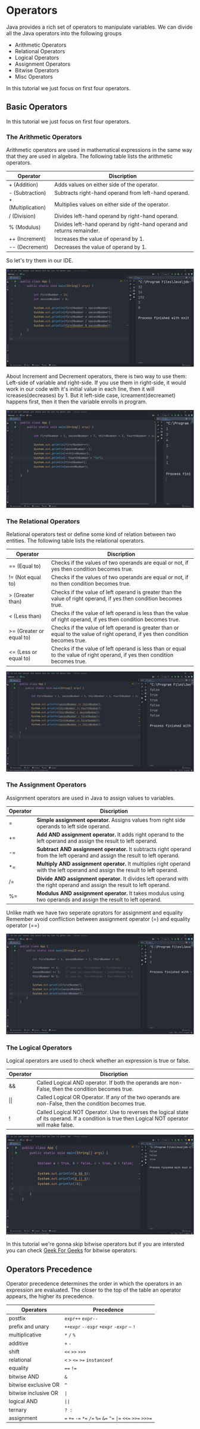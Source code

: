 # Operators

Java provides a rich set of operators to manipulate variables. We can divide all the Java operators into the following groups

* Arithmetic Operators
* Relational Operators
* Logical Operators
* Assignment Operators
* Bitwise Operators
* Misc Operators

In this tutorial we just focus on first four operators.

## Basic Operators

In this tutorial we just focus on first four operators.

### The Arithmetic Operators

Arithmetic operators are used in mathematical expressions in the same way that they are used in algebra. The following table lists the arithmetic operators.

| Operator           | Discription                                                            |
| ------------------ | ---------------------------------------------------------------------- |
| + (Addition)       | Adds values on either side of the operator.                            |
| - (Subtraction)    | Subtracts right-hand operand from left-hand operand.                   |
| * (Multiplication) | Multiplies values on either side of the operator.                      |
| / (Division)       | Divides left-hand operand by right-hand operand.                       |
| % (Modulus)        | Divides left-hand operand by right-hand operand and returns remainder. |
| ++ (Increment)     | Increases the value of operand by 1.                                   |
| -- (Decrement)     | Decreases the value of operand by 1.                                   |

So let's try them in our IDE.

![ArithmeticResult](/media/img06.png)

About Increment and Decrement operators, there is two way to use them: Left-side of variable and right-side. If you use them in right-side, it would work in our code with it's initial value in each line, then it will icreases(decreases) by 1. But it left-side case, icreament(decreamet) happens first, then it then the variable enrolls in program.

![De/Increament](/media/img07.png)

### The Relational Operators

Relational operators test or define some kind of relation between two entities. The following table lists the relational operators.

| Operator                 | Discription                                                                                                                     |
| ------------------------ | ------------------------------------------------------------------------------------------------------------------------------- |
| == (Equal to)            | Checks if the values of two operands are equal or not, if yes then condition becomes true.                                      |
| != (Not equal to)        | Checks if the values of two operands are equal or not, if no then condition becomes true.                                       |
| > (Greater than)         | Checks if the value of left operand is greater than the value of right operand, if yes then condition becomes true.             |
| < (Less than)            | Checks if the value of left operand is less than the value of right operand, if yes then condition becomes true.                |
| >= (Greater or equal to) | Checks if the value of left operand is greater than or equal to the value of right operand, if yes then condition becomes true. |
| <= (Less or equal to)    | Checks if the value of left operand is less than or equal to the value of right operand, if yes then condition becomes true.    |

![RelationalResult](/media/img08.png)

### The Assignment Operators

Assignment operators are used in Java to assign values to variables.

| Operator | Discription                                                                                                                    |
| ---------| ------------------------------------------------------------------------------------------------------------------------------ |
| =        | **Simple assignment operator.** Assigns values from right side operands to left side operand.                                  |
| +=       | **Add AND assignment operator.** It adds right operand to the left operand and assign the result to left operand.              |
| -=       | **Subtract AND assignment operator.** It subtracts right operand from the left operand and assign the result to left operand.  |
| *=       | **Multiply AND assignment operator.** It multiplies right operand with the left operand and assign the result to left operand. |
| /=       | **Divide AND assignment operator.** It divides left operand with the right operand and assign the result to left operand.      |
| %=       | **Modulus AND assignment operator.** It takes modulus using two operands and assign the result to left operand.                |

Unlike math we have two seperate oprators for assignment and equality Remember avoid confliction between assignment operator (=) and equality operator (==)

![AssignmentResult](/media/img09.png)

### The Logical Operators

Logical operators are used to check whether an expression is true or false.

| Operator     | Discription                                                                                                                                       |
| ----------   | ------------------------------------------------------------------------------------------------------------------------------------------------- |
| &&           | Called Logical AND operator. If both the operands are non-False, then the condition becomes true.                                                 |
| \|\|         | Called Logical OR Operator. If any of the two operands are non-False, then the condition becomes true.                                            |
| !            | Called Logical NOT Operator. Use to reverses the logical state of its operand. If a condition is true then Logical NOT operator will make false.  |

![LogicalResult](/media/img10.png)

In this tutorial we're gonna skip bitwise operators but if you are intersted you can check [Geek For Geeks](https://www.geeksforgeeks.org/bitwise-operators-in-java/) for bitwise operators.

## Operators Precedence

Operator precedence determines the order in which the operators in an expression are evaluated. The closer to the top of the table an operator appears, the higher its precedence.

| Operators            | Precedence                                                      |
| -------------------- | --------------------------------------------------------------- |
| postfix              | `expr++` `expr--`                                               |
| prefix and unary     | `++expr` `--expr` `+expr` `-expr` `~` `!`                       |
| multiplicative       | `*` `/` `%`                                                     |
| additive             | `+` `-`                                                         |
| shift                | `<<` `>>` `>>>`                                                 |
| relational           | `<` `>` `<=` `>=` `instanceof`                                  |
| equality             | `==` `!=`                                                       |
| bitwise AND          | `&`                                                             |
| bitwise exclusive OR | `^`                                                             |
| bitwise inclusive OR | `\|`                                                            |
| logical AND          | `\|\|`                                                          |
| ternary              | `? :`                                                           |
| assignment           | `=` `+=` `-=` `*=` `/=` `%=` `&=` `^=` `\|=` `<<=` `>>=` `>>>=` |

